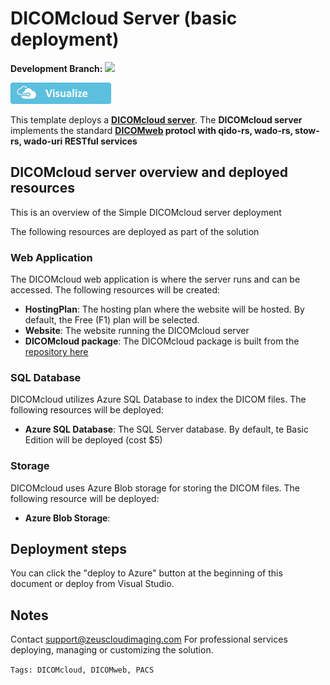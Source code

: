 ﻿# DICOMcloud Server (basic deployment)

**Development Branch:** <a href="https://portal.azure.com/#create/Microsoft.Template/uri/https%3A%2F%2Fraw.githubusercontent.com%2FDICOMcloud%2FDICOMcloud%2Fdevelopment%2Fazuredeploy.json">
<img src="https://camo.githubusercontent.com/9285dd3998997a0835869065bb15e5d500475034/687474703a2f2f617a7572656465706c6f792e6e65742f6465706c6f79627574746f6e2e706e67" data-canonical-src="http://azuredeploy.net/deploybutton.png" style="max-width:100%;">
</a> 

<a href="http://armviz.io/#/?load=https%3A%2F%2Fraw.githubusercontent.com%2FDICOMcloud%2FDICOMcloud%2Fdevelopment%2Fazuredeploy.json" target="_blank">
<img src="https://raw.githubusercontent.com/Azure/azure-quickstart-templates/master/1-CONTRIBUTION-GUIDE/images/visualizebutton.png"/>
</a>

This template deploys a [**DICOMcloud server**](https://github.com/DICOMcloud/DICOMcloud). The **DICOMcloud server** implements the standard **[DICOMweb](https://www.dicomstandard.org/dicomweb/) protocl with qido-rs, wado-rs, stow-rs, wado-uri RESTful services**

## DICOMcloud server overview and deployed resources

This is an overview of the Simple DICOMcloud server deployment

The following resources are deployed as part of the solution

### Web Application

The DICOMcloud web application is where the server runs and can be accessed. The following resources will be created:

+ **HostingPlan**: The hosting plan where the website will be hosted. By default, the Free (F1) plan will be selected.
+ **Website**: The website running the DICOMcloud server
+ **DICOMcloud package**: The DICOMcloud package is built from the [repository here](https://github.com/DICOMcloud/DICOMcloud)

### SQL Database 

DICOMcloud utilizes Azure SQL Database to index the DICOM files. The following resources will be deployed:

+ **Azure SQL Database**: The SQL Server database. By default, te Basic Edition will be deployed (cost $5)

### Storage

DICOMcloud uses Azure Blob storage for storing the DICOM files. The following resource will be deployed:

+ **Azure Blob Storage**: 

## Deployment steps

You can click the "deploy to Azure" button at the beginning of this document or deploy from Visual Studio.

## Notes

Contact <support@zeuscloudimaging.com> For professional services deploying, managing or customizing the solution.

`Tags: DICOMcloud, DICOMweb, PACS`
